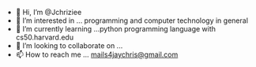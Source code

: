 - 👋 Hi, I’m @Jchriziee
- 👀 I’m interested in ... programming and computer technology in general
- 🌱 I’m currently learning ...python programming language with cs50.harvard.edu
- 💞️ I’m looking to collaborate on ...
- 📫 How to reach me ... mails4jaychris@gmail.com

<!---
Jchriziee/Jchriziee is a ✨ special ✨ repository because its `README.md` (this file) appears on your GitHub profile.
You can click the Preview link to take a look at your changes.
--->
